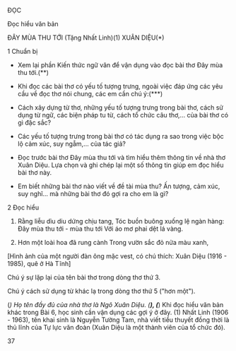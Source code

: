 ĐỌC

Đọc hiểu văn bản

ĐÂY MÙA THU TỚI
(Tặng Nhất Linh)(1)
XUÂN DIỆU(*)

1 Chuẩn bị

- Xem lại phần Kiến thức ngữ văn để vận dụng vào đọc bài thơ Đây mùa thu tới.(**)

- Khi đọc các bài thơ có yếu tố tượng trưng, ngoài việc đáp ứng các yêu cầu về đọc thơ nói chung, các em cần chú ý:(***)

+ Cách xây dựng từ thơ, những yếu tố tượng trưng trong bài thơ, cách sử dụng từ ngữ, các biện pháp tu từ, cách tổ chức câu thơ,... của bài thơ có gì đặc sắc?

+ Các yếu tố tượng trưng trong bài thơ có tác dụng ra sao trong việc bộc lộ cảm xúc, suy ngẫm,... của tác giả?

- Đọc trước bài thơ Đây mùa thu tới và tìm hiểu thêm thông tin về nhà thơ Xuân Diệu. Lựa chọn và ghi chép lại một số thông tin giúp em đọc hiểu bài thơ này.

- Em biết những bài thơ nào viết về đề tài mùa thu? Ấn tượng, cảm xúc, suy nghĩ... mà những bài thơ đó gợi ra cho em là gì?

2 Đọc hiểu

1. Rằng liễu dìu diu dứng chịu tang,
   Tóc buồn buông xuống lệ ngàn hàng:
   Đây mùa thu tới - mùa thu tới
   Với áo mơ phai dệt lá vàng.

5. Hơn một loài hoa đã rung cành
   Trong vườn sắc đỏ nửa màu xanh,

[Hình ảnh của một người đàn ông mặc vest, có chú thích: Xuân Diệu (1916 - 1985), quê ở Hà Tĩnh]

Chú ý sự lặp lại của tên bài thơ trong dòng thơ thứ 3.

Chú ý cách sử dụng từ khác lạ trong dòng thơ thứ 5 ("hơn một").

(*) Họ tên đầy đủ của nhà thơ là Ngô Xuân Diệu.
(**), (***) Khi đọc hiểu văn bản khác trong Bài 6, học sinh cần vận dụng các gợi ý ở đây.
(1) Nhất Linh (1906 - 1963), tên khai sinh là Nguyễn Tường Tam, nhà viết tiểu thuyết đồng thời là thủ lĩnh của Tự lực văn đoàn (Xuân Diệu là một thành viên của tổ chức đó).

37